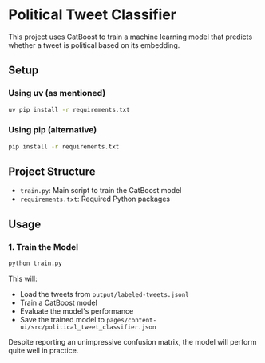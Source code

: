 # Political Tweet Classifier

This project uses CatBoost to train a machine learning model that predicts whether a tweet is political based on its embedding.

## Setup

### Using uv (as mentioned)

```bash
uv pip install -r requirements.txt
```

### Using pip (alternative)

```bash
pip install -r requirements.txt
```

## Project Structure

- `train.py`: Main script to train the CatBoost model
- `requirements.txt`: Required Python packages

## Usage

### 1. Train the Model

```bash
python train.py
```

This will:
- Load the tweets from `output/labeled-tweets.jsonl`
- Train a CatBoost model
- Evaluate the model's performance
- Save the trained model to `pages/content-ui/src/political_tweet_classifier.json`

Despite reporting an unimpressive confusion matrix, the model will perform quite well in practice. 
